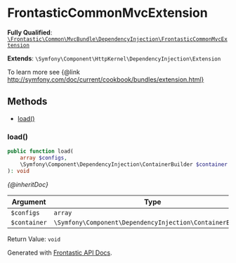 #  FrontasticCommonMvcExtension

**Fully Qualified**: [`\Frontastic\Common\MvcBundle\DependencyInjection\FrontasticCommonMvcExtension`](../../../../src/php/MvcBundle/DependencyInjection/FrontasticCommonMvcExtension.php)

**Extends**: `\Symfony\Component\HttpKernel\DependencyInjection\Extension`

To learn more see {@link
http://symfony.com/doc/current/cookbook/bundles/extension.html}

## Methods

* [load()](#load)

### load()

```php
public function load(
    array $configs,
    \Symfony\Component\DependencyInjection\ContainerBuilder $container
): void
```

*{@inheritDoc}*

Argument|Type|Default|Description
--------|----|-------|-----------
`$configs`|`array`||
`$container`|`\Symfony\Component\DependencyInjection\ContainerBuilder`||

Return Value: `void`

Generated with [Frontastic API Docs](https://github.com/FrontasticGmbH/apidocs).

